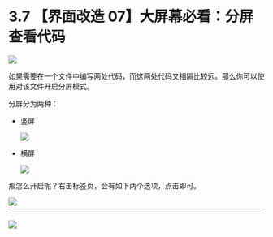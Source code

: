 # 3.7 【界面改造 07】大屏幕必看：分屏查看代码

![](http://image.iswbm.com/20200804124133.png)

如果需要在一个文件中编写两处代码，而这两处代码又相隔比较远。那么你可以使用对该文件开启分屏模式。

分屏分为两种：

- 竖屏

  ![](http://image.iswbm.com/20200829225245.png)

- 横屏

  ![](http://image.iswbm.com/20200829225323.png)



那怎么开启呢？右击标签页，会有如下两个选项，点击即可。

![](http://image.iswbm.com/20200829225550.png)



---

![](http://image.iswbm.com/20200607174235.png)